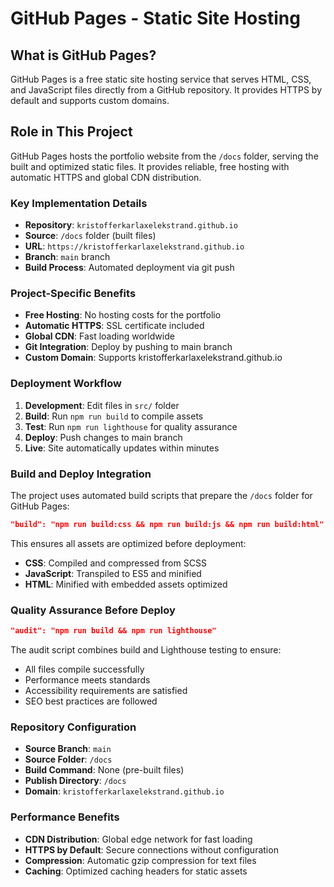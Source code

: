 # GitHub Pages - Static Site Hosting

## What is GitHub Pages?

GitHub Pages is a free static site hosting service that serves HTML, CSS, and
JavaScript files directly from a GitHub repository. It provides HTTPS by default
and supports custom domains.

## Role in This Project

GitHub Pages hosts the portfolio website from the `/docs` folder, serving the
built and optimized static files. It provides reliable, free hosting with
automatic HTTPS and global CDN distribution.

### Key Implementation Details

- **Repository**: `kristofferkarlaxelekstrand.github.io`
- **Source**: `/docs` folder (built files)
- **URL**: `https://kristofferkarlaxelekstrand.github.io`
- **Branch**: `main` branch
- **Build Process**: Automated deployment via git push

### Project-Specific Benefits

- **Free Hosting**: No hosting costs for the portfolio
- **Automatic HTTPS**: SSL certificate included
- **Global CDN**: Fast loading worldwide
- **Git Integration**: Deploy by pushing to main branch
- **Custom Domain**: Supports kristofferkarlaxelekstrand.github.io

### Deployment Workflow

1. **Development**: Edit files in `src/` folder
2. **Build**: Run `npm run build` to compile assets
3. **Test**: Run `npm run lighthouse` for quality assurance
4. **Deploy**: Push changes to main branch
5. **Live**: Site automatically updates within minutes

### Build and Deploy Integration

The project uses automated build scripts that prepare the `/docs` folder for
GitHub Pages:

```json
"build": "npm run build:css && npm run build:js && npm run build:html"
```

This ensures all assets are optimized before deployment:

- **CSS**: Compiled and compressed from SCSS
- **JavaScript**: Transpiled to ES5 and minified
- **HTML**: Minified with embedded assets optimized

### Quality Assurance Before Deploy

```json
"audit": "npm run build && npm run lighthouse"
```

The audit script combines build and Lighthouse testing to ensure:

- All files compile successfully
- Performance meets standards
- Accessibility requirements are satisfied
- SEO best practices are followed

### Repository Configuration

- **Source Branch**: `main`
- **Source Folder**: `/docs`
- **Build Command**: None (pre-built files)
- **Publish Directory**: `/docs`
- **Domain**: `kristofferkarlaxelekstrand.github.io`

### Performance Benefits

- **CDN Distribution**: Global edge network for fast loading
- **HTTPS by Default**: Secure connections without configuration
- **Compression**: Automatic gzip compression for text files
- **Caching**: Optimized caching headers for static assets
